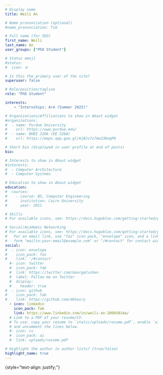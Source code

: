 ```yaml
---
# Display name
title: Weili An

# Name pronunciation (optional)
#name_pronunciation: Tim

# Full name (for SEO)
first_name: Weili
last_name: An
user_groups: ["PhD Student"]

# Status emoji
#status:
#  icon: ☕️

# Is this the primary user of the site?
superuser: false

# Role/position/tagline
role: "PhD Student"

interests:
    - "Internships: Arm (Summer 2023)"

# Organizations/Affiliations to show in About widget
#organizations:
#  - name: Purdue University
#    url: https://www.purdue.edu/
#  - name: BHEE 326A (EE 326A)
#    url: https://maps.app.goo.gl/HjBJs7z7me238oqP8

# Short bio (displayed in user profile at end of posts)
bio: 

# Interests to show in About widget
#interests:
#  - Computer Architecture
#  - Computer Systems

# Education to show in About widget
education:
#  courses:
#    - course: BS, Computer Engineering
#      institution: Cairo University
#      year: 2011

# Skills
# For available icons, see: https://docs.hugoblox.com/getting-started/page-builder/#icons

# Social/Academic Networking
# For available icons, see: https://docs.hugoblox.com/getting-started/page-builder/#icons
#   For an email link, use "fas" icon pack, "envelope" icon, and a link in the
#   form "mailto:your-email@example.com" or "/#contact" for contact widget.
social:
#  - icon: envelope
#    icon_pack: fas
#    link: '/#contact'
  #- icon: twitter
  #  icon_pack: fab
  #  link: https://twitter.com/GeorgeCushen
  #  label: Follow me on Twitter
  #  display:
  #    header: true
#  - icon: github
#    icon_pack: fab
#    link: https://github.com/mkhairy
  - icon: linkedin
    icon_pack: fab
    link: https://www.linkedin.com/in/weili-an-209b5014a/
  # Link to a PDF of your resume/CV.
  # To use: copy your resume to `static/uploads/resume.pdf`, enable `ai` icons in `params.yaml`,
  # and uncomment the lines below.
  #- icon: cv
  #  icon_pack: ai
  #  link: uploads/resume.pdf

# Highlight the author in author lists? (true/false)
highlight_name: true
---
```


{style="text-align: justify;"}

